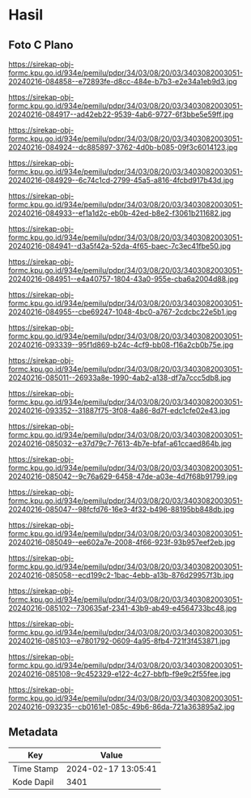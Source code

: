 # Hasil

## Foto C Plano

https://sirekap-obj-formc.kpu.go.id/934e/pemilu/pdpr/34/03/08/20/03/3403082003051-20240216-084858--e72893fe-d8cc-484e-b7b3-e2e34a1eb9d3.jpg

https://sirekap-obj-formc.kpu.go.id/934e/pemilu/pdpr/34/03/08/20/03/3403082003051-20240216-084917--ad42eb22-9539-4ab6-9727-6f3bbe5e59ff.jpg

https://sirekap-obj-formc.kpu.go.id/934e/pemilu/pdpr/34/03/08/20/03/3403082003051-20240216-084924--dc885897-3762-4d0b-b085-09f3c6014123.jpg

https://sirekap-obj-formc.kpu.go.id/934e/pemilu/pdpr/34/03/08/20/03/3403082003051-20240216-084929--6c74c1cd-2799-45a5-a816-4fcbd917b43d.jpg

https://sirekap-obj-formc.kpu.go.id/934e/pemilu/pdpr/34/03/08/20/03/3403082003051-20240216-084933--ef1a1d2c-eb0b-42ed-b8e2-f3061b211682.jpg

https://sirekap-obj-formc.kpu.go.id/934e/pemilu/pdpr/34/03/08/20/03/3403082003051-20240216-084941--d3a5f42a-52da-4f65-baec-7c3ec41fbe50.jpg

https://sirekap-obj-formc.kpu.go.id/934e/pemilu/pdpr/34/03/08/20/03/3403082003051-20240216-084951--e4a40757-1804-43a0-955e-cba6a2004d88.jpg

https://sirekap-obj-formc.kpu.go.id/934e/pemilu/pdpr/34/03/08/20/03/3403082003051-20240216-084955--cbe69247-1048-4bc0-a767-2cdcbc22e5b1.jpg

https://sirekap-obj-formc.kpu.go.id/934e/pemilu/pdpr/34/03/08/20/03/3403082003051-20240216-093339--95f1d869-b24c-4cf9-bb08-f16a2cb0b75e.jpg

https://sirekap-obj-formc.kpu.go.id/934e/pemilu/pdpr/34/03/08/20/03/3403082003051-20240216-085011--26933a8e-1990-4ab2-a138-df7a7ccc5db8.jpg

https://sirekap-obj-formc.kpu.go.id/934e/pemilu/pdpr/34/03/08/20/03/3403082003051-20240216-093352--31887f75-3f08-4a86-8d7f-edc1cfe02e43.jpg

https://sirekap-obj-formc.kpu.go.id/934e/pemilu/pdpr/34/03/08/20/03/3403082003051-20240216-085032--e37d79c7-7613-4b7e-bfaf-a61ccaed864b.jpg

https://sirekap-obj-formc.kpu.go.id/934e/pemilu/pdpr/34/03/08/20/03/3403082003051-20240216-085042--9c76a629-6458-47de-a03e-4d7f68b91799.jpg

https://sirekap-obj-formc.kpu.go.id/934e/pemilu/pdpr/34/03/08/20/03/3403082003051-20240216-085047--98fcfd76-16e3-4f32-b496-88195bb848db.jpg

https://sirekap-obj-formc.kpu.go.id/934e/pemilu/pdpr/34/03/08/20/03/3403082003051-20240216-085049--ee602a7e-2008-4f66-923f-93b957eef2eb.jpg

https://sirekap-obj-formc.kpu.go.id/934e/pemilu/pdpr/34/03/08/20/03/3403082003051-20240216-085058--ecd199c2-1bac-4ebb-a13b-876d29957f3b.jpg

https://sirekap-obj-formc.kpu.go.id/934e/pemilu/pdpr/34/03/08/20/03/3403082003051-20240216-085102--730635af-2341-43b9-ab49-e4564733bc48.jpg

https://sirekap-obj-formc.kpu.go.id/934e/pemilu/pdpr/34/03/08/20/03/3403082003051-20240216-085103--e7801792-0609-4a95-8fb4-721f3f453871.jpg

https://sirekap-obj-formc.kpu.go.id/934e/pemilu/pdpr/34/03/08/20/03/3403082003051-20240216-085108--9c452329-e122-4c27-bbfb-f9e9c2f55fee.jpg

https://sirekap-obj-formc.kpu.go.id/934e/pemilu/pdpr/34/03/08/20/03/3403082003051-20240216-093235--cb0161e1-085c-49b6-86da-721a363895a2.jpg


## Metadata

| Key        | Value               |
| ---------- | ------------------- |
| Time Stamp | 2024-02-17 13:05:41 |
| Kode Dapil | 3401                |



